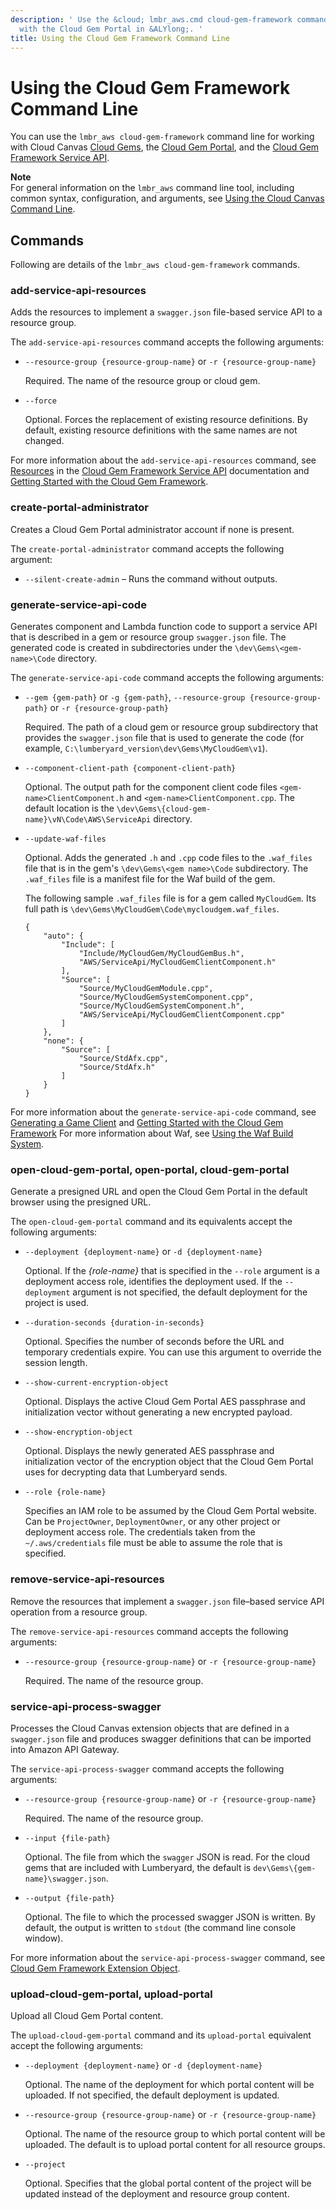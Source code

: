 ```yaml
---
description: ' Use the &cloud; lmbr_aws.cmd cloud-gem-framework command line for working
  with the Cloud Gem Portal in &ALYlong;. '
title: Using the Cloud Gem Framework Command Line
---
```

# Using the Cloud Gem Framework Command Line<a name="cloud-canvas-command-line-cgf"></a>

You can use the `lmbr_aws cloud-gem-framework` command line for working with Cloud Canvas [Cloud Gems](/docs/userguide/gems/cloud-canvas/s-intro.md), the [Cloud Gem Portal](/docs/userguide/gems/cloud-canvas/portal.md), and the [Cloud Gem Framework Service API](/docs/userguide/gems/cloud-canvas/cgf-service-api.md)\. 

**Note**  
For general information on the `lmbr_aws` command line tool, including common syntax, configuration, and arguments, see [Using the Cloud Canvas Command Line](/docs/userguide/gems/cloud-canvas/command-line.md)\.

## Commands<a name="cloud-canvas-command-line-cgf-commands"></a>

Following are details of the `lmbr_aws cloud-gem-framework` commands\.

### add\-service\-api\-resources<a name="cloud-canvas-command-line-cgf-add-service-api-resources"></a>

Adds the resources to implement a `swagger.json` file\-based service API to a resource group\. 

The `add-service-api-resources` command accepts the following arguments:
+ `--resource-group {resource-group-name}` or `-r {resource-group-name}`

  Required\. The name of the resource group or cloud gem\.
+ `--force`

  Optional\. Forces the replacement of existing resource definitions\. By default, existing resource definitions with the same names are not changed\.

For more information about the `add-service-api-resources` command, see [Resources](/docs/userguide/gems/cloud-canvas/cgf-service-api-resources.md) in the [Cloud Gem Framework Service API](/docs/userguide/gems/cloud-canvas/cgf-service-api.md) documentation and [Getting Started with the Cloud Gem Framework](/docs/userguide/gems/cloud-canvas/cgf-getting-started.md)\.

### create\-portal\-administrator<a name="cloud-canvas-command-line-cgf-create-portal-administrator"></a>

Creates a Cloud Gem Portal administrator account if none is present\.

The `create-portal-administrator` command accepts the following argument:
+ `--silent-create-admin` – Runs the command without outputs\.

### generate\-service\-api\-code<a name="cloud-canvas-command-line-cgf-generate-service-api-code"></a>

Generates component and Lambda function code to support a service API that is described in a gem or resource group `swagger.json` file\. The generated code is created in subdirectories under the `\dev\Gems\<gem-name>\Code` directory\.

The `generate-service-api-code` command accepts the following arguments:
+ `--gem {gem-path}` or `-g {gem-path}`, `--resource-group {resource-group-path}` or `-r {resource-group-path}`

  Required\. The path of a cloud gem or resource group subdirectory that provides the `swagger.json` file that is used to generate the code \(for example, `C:\lumberyard_version\dev\Gems\MyCloudGem\v1`\)\.
+ `--component-client-path {component-client-path}`

  Optional\. The output path for the component client code files `<gem-name>ClientComponent.h` and `<gem-name>ClientComponent.cpp`\. The default location is the `\dev\Gems\{cloud-gem-name}\vN\Code\AWS\ServiceApi` directory\.
+ `--update-waf-files`

  Optional\. Adds the generated `.h` and `.cpp` code files to the `.waf_files` file that is in the gem's `\dev\Gems\<gem name>\Code` subdirectory\. The `.waf_files` file is a manifest file for the Waf build of the gem\.

  The following sample `.waf_files` file is for a gem called `MyCloudGem`\. Its full path is `\dev\Gems\MyCloudGem\Code\mycloudgem.waf_files`\. 

  ```
  {
      "auto": {
          "Include": [
              "Include/MyCloudGem/MyCloudGemBus.h", 
              "AWS/ServiceApi/MyCloudGemClientComponent.h"
          ], 
          "Source": [
              "Source/MyCloudGemModule.cpp", 
              "Source/MyCloudGemSystemComponent.cpp", 
              "Source/MyCloudGemSystemComponent.h", 
              "AWS/ServiceApi/MyCloudGemClientComponent.cpp"
          ]
      }, 
      "none": {
          "Source": [
              "Source/StdAfx.cpp", 
              "Source/StdAfx.h"
          ]
      }
  }
  ```

For more information about the `generate-service-api-code` command, see [Generating a Game Client](cloud-canvas-cgf-service-api-game-clients.md#cloud-canvas-cgf-service-api-game-clients-generating) and [Getting Started with the Cloud Gem Framework](/docs/userguide/gems/cloud-canvas/cgf-getting-started.md) For more information about Waf, see [Using the Waf Build System](/docs/userguide/waf/intro.md)\.

### open\-cloud\-gem\-portal, open\-portal, cloud\-gem\-portal<a name="cloud-canvas-command-line-cgf-open-cloud-gem-portal"></a>

Generate a presigned URL and open the Cloud Gem Portal in the default browser using the presigned URL\. 

The `open-cloud-gem-portal` command and its equivalents accept the following arguments:
+ `--deployment {deployment-name}` or `-d {deployment-name}`

  Optional\. If the *\{role\-name\}* that is specified in the `--role` argument is a deployment access role, identifies the deployment used\. If the `--deployment` argument is not specified, the default deployment for the project is used\.
+ `--duration-seconds {duration-in-seconds}`

  Optional\. Specifies the number of seconds before the URL and temporary credentials expire\. You can use this argument to override the session length\.
+ `--show-current-encryption-object`

  Optional\. Displays the active Cloud Gem Portal AES passphrase and initialization vector without generating a new encrypted payload\.
+ `--show-encryption-object`

  Optional\. Displays the newly generated AES passphrase and initialization vector of the encryption object that the Cloud Gem Portal uses for decrypting data that Lumberyard sends\.
+ `--role {role-name}`

   Specifies an IAM role to be assumed by the Cloud Gem Portal website\. Can be `ProjectOwner`, `DeploymentOwner`, or any other project or deployment access role\. The credentials taken from the `~/.aws/credentials` file must be able to assume the role that is specified\. 

### remove\-service\-api\-resources<a name="cloud-canvas-command-line-cgf-remove-service-api-resources"></a>

Remove the resources that implement a `swagger.json` file–based service API operation from a resource group\.

The `remove-service-api-resources` command accepts the following arguments:
+ `--resource-group {resource-group-name}` or `-r {resource-group-name}`

  Required\. The name of the resource group\.

### service\-api\-process\-swagger<a name="cloud-canvas-command-line-cgf-deployment-service-api-process-swagger"></a>

Processes the Cloud Canvas extension objects that are defined in a `swagger.json` file and produces swagger definitions that can be imported into Amazon API Gateway\.

The `service-api-process-swagger` command accepts the following arguments:
+ `--resource-group {resource-group-name}` or `-r {resource-group-name}`

  Required\. The name of the resource group\.
+ `--input {file-path}`

  Optional\. The file from which the `swagger` JSON is read\. For the cloud gems that are included with Lumberyard, the default is `dev\Gems\{gem-name}\swagger.json`\.
+ `--output {file-path}`

  Optional\. The file to which the processed swagger JSON is written\. By default, the output is written to `stdout` \(the command line console window\)\.

For more information about the `service-api-process-swagger` command, see [Cloud Gem Framework Extension Object](/docs/userguide/gems/cloud-canvas/cgf-service-api-cgf-extension-object.md)\.

### upload\-cloud\-gem\-portal, upload\-portal<a name="cloud-canvas-command-line-cgf-upload-cloud-gem-portal"></a>

Upload all Cloud Gem Portal content\.

The `upload-cloud-gem-portal` command and its `upload-portal` equivalent accept the following arguments:
+ `--deployment {deployment-name}` or `-d {deployment-name}`

  Optional\. The name of the deployment for which portal content will be uploaded\. If not specified, the default deployment is updated\.
+ `--resource-group {resource-group-name}` or `-r {resource-group-name}`

  Optional\. The name of the resource group to which portal content will be uploaded\. The default is to upload portal content for all resource groups\.
+ `--project`

  Optional\. Specifies that the global portal content of the project will be updated instead of the deployment and resource group content\.